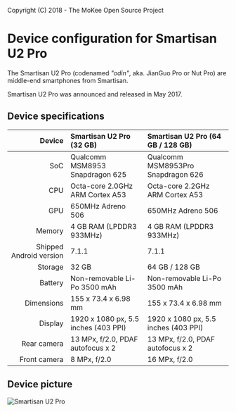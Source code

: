 Copyright (C) 2018 - The MoKee Open Source Project

Device configuration for Smartisan U2 Pro
==============

The Smartisan U2 Pro (codenamed _"odin"_, aka. JianGuo Pro or Nut Pro) are middle-end smartphones from Smartisan.

Smartisan U2 Pro was announced and released in May 2017.

## Device specifications

| Device       | Smartisan U2 Pro (32 GB)             | Smartisan U2 Pro (64 GB / 128 GB)     |
| -----------: | :----------------------------------- | :------------------------------------ |
| SoC          | Qualcomm MSM8953 Snapdragon 625      | Qualcomm MSM8953Pro Snapdragon 626    |
| CPU          | Octa-core 2.0GHz ARM Cortex A53      | Octa-core 2.2GHz ARM Cortex A53       |
| GPU          | 650MHz Adreno 506                    | 650MHz Adreno 506                     |
| Memory       | 4 GB RAM (LPDDR3 933MHz)             | 4 GB RAM (LPDDR3 933MHz)              |
| Shipped Android version | 7.1.1                     | 7.1.1                                 |
| Storage      | 32 GB                                | 64 GB / 128 GB                        |
| Battery      | Non-removable Li-Po 3500 mAh         | Non-removable Li-Po 3500 mAh          |
| Dimensions   | 155 x 73.4 x 6.98 mm                 | 155 x 73.4 x 6.98 mm                  |
| Display      | 1920 x 1080 px, 5.5 inches (403 PPI) | 1920 x 1080 px, 5.5 inches (403 PPI)  |
| Rear camera  | 13 MPx, f/2.0, PDAF autofocus x 2    | 13 MPx, f/2.0, PDAF autofocus x 2     |
| Front camera | 8 MPx, f/2.0                         | 16 MPx, f/2.0                         |

## Device picture

![Smartisan U2 Pro](http://image.smartisanos.cn/resource/b68b71f1f97490fa8694a97057abd813.png "Smartisan U2 Pro (Red Line Edition)")

